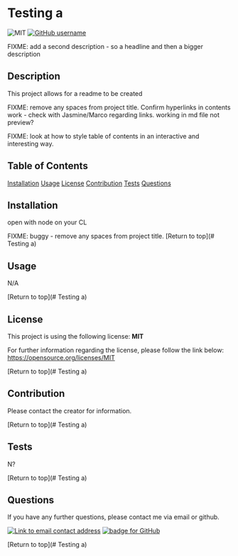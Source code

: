 
# Testing a
![MIT](https://img.shields.io/badge/License-MIT-purple?style=for-the-badge)  [![GitHub username](https://img.shields.io/badge/username-caoimhejyoti-green?style=for-the-badge)](https://github.com/caoimhejyoti)

FIXME: add a second description - so a headline and then a bigger description
## Description
This project allows for a readme to be created

FIXME: remove any spaces from project title. Confirm hyperlinks in contents work - check with Jasmine/Marco regarding links. working in md file not preview?

FIXME: look at how to style table of contents in an interactive and interesting way. 
## Table of Contents
[Installation](##Installation)
[Usage](##Usage)
[License](##License)
[Contribution](##Contribution)
[Tests](##Tests)
[Questions](##Questions)

## Installation   
open with node on your CL

FIXME: buggy - remove any spaces from project title.
[Return to top](# Testing a)

## Usage 
N/A

[Return to top](# Testing a)

## License
This project is using the following license:
**MIT**

For further information regarding the license, please follow the link below:
 https://opensource.org/licenses/MIT

[Return to top](# Testing a)

## Contribution 
Please contact the creator for information.

[Return to top](# Testing a)

## Tests
N?

[Return to top](# Testing a)

## Questions 
If you have any further questions, please contact me via email or github.

<a href="mailto:caoimhejyoti@gmail.com"><img alt="Link to email contact address" src="https://img.shields.io/badge/email-D14836?style=for-the-badge" target="_blank" /></a>  <a href="https://github.com/caoimhejyoti"><img alt="badge for GitHub" src="https://img.shields.io/badge/github-%23121011.svg?style=for-the-badge&logo=github&logoColor=white" target="_blank" /></a>


[Return to top](# Testing a)